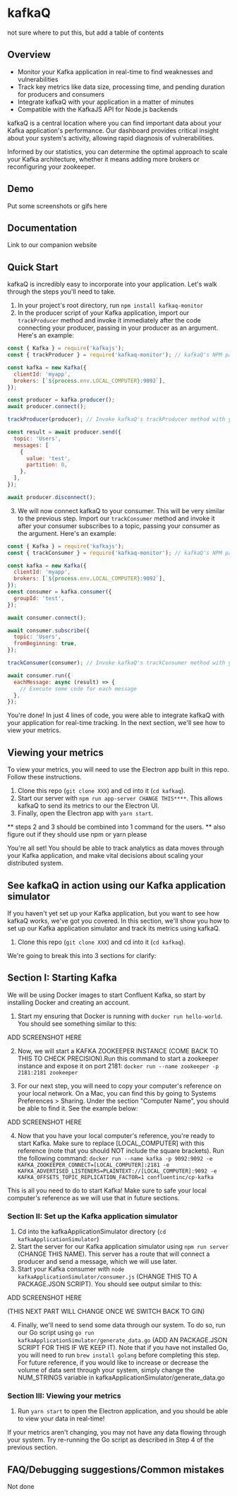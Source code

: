 # kafkaQ

not sure where to put this, but add a table of contents

## Overview

- Monitor your Kafka application in real-time to find weaknesses and vulnerabilities
- Track key metrics like data size, processing time, and pending duration for producers and consumers
- Integrate kafkaQ with your application in a matter of minutes
- Compatible with the KafkaJS API for Node.js backends

kafkaQ is a central location where you can find important data about your Kafka application's performance. Our dashboard provides critical insight about your system's activity, allowing rapid diagnosis of vulnerabilities.

Informed by our statistics, you can determine the optimal approach to scale your Kafka architecture, whether it means adding more brokers or reconfiguring your zookeeper.

## Demo

Put some screenshots or gifs here

## Documentation

Link to our companion website

## Quick Start

kafkaQ is incredibly easy to incorporate into your application. Let's walk through the steps you'll need to take.

1. In your project's root directory, run `npm install kafkaq-monitor`
2. In the producer script of your Kafka application, import our `trackProducer` method and invoke it immediately after the code connecting your producer, passing in your producer as an argument. Here's an example:

```javascript
const { Kafka } = require('kafkajs');
const { trackProducer } = require('kafkaq-monitor'); // kafkaQ's NPM package

const kafka = new Kafka({
  clientId: 'myapp',
  brokers: [`${process.env.LOCAL_COMPUTER}:9092`],
});

const producer = kafka.producer();
await producer.connect();

trackProducer(producer); // Invoke kafkaQ's trackProducer method with your producer as the argument

const result = await producer.send({
  topic: 'Users',
  messages: [
    {
      value: 'test',
      partition: 0,
    },
  ],
});

await producer.disconnect();
```

3. We will now connect kafkaQ to your consumer. This will be very similar to the previous step. Import our `trackConsumer` method and invoke it after your consumer subscribes to a topic, passing your consumer as the argument. Here's an example:

```javascript
const { Kafka } = require('kafkajs');
const { trackConsumer } = require('kafkaq-monitor'); // kafkaQ's NPM package

const kafka = new Kafka({
  clientId: 'myapp',
  brokers: [`${process.env.LOCAL_COMPUTER}:9092`],
});
const consumer = kafka.consumer({
  groupId: 'test',
});

await consumer.connect();

await consumer.subscribe({
  topic: 'Users',
  fromBeginning: true,
});

trackConsumer(consumer); // Invoke kafkaQ's trackConsumer method with your consumer as the argument

await consumer.run({
  eachMessage: async (result) => {
    // Execute some code for each message
  },
});
```

You're done! In just 4 lines of code, you were able to integrate kafkaQ with your application for real-time tracking. In the next section, we'll see how to view your metrics.

## Viewing your metrics

To view your metrics, you will need to use the Electron app built in this repo. Follow these instructions.

1. Clone this repo (`git clone XXX`) and cd into it (`cd kafkaq`).
2. Start our server with `npm run app-server CHANGE THIS****`. This allows kafkaQ to send its metrics to our the Electron UI.
3. Finally, open the Electron app with `yarn start`.

** steps 2 and 3 should be combined into 1 command for the users.
** also figure out if they should use npm or yarn please

You're all set! You should be able to track analytics as data moves through your Kafka application, and make vital decisions about scaling your distributed system.

## See kafkaQ in action using our Kafka application simulator

If you haven't yet set up your Kafka application, but you want to see how kafkaQ works, we've got you covered. In this section, we'll show you how to set up our Kafka application simulator and track its metrics using kafkaQ.

1. Clone this repo (`git clone XXX`) and cd into it (`cd kafkaq`).

We're going to break this into 3 sections for clarify:

## Section I: Starting Kafka

We will be using Docker images to start Confluent Kafka, so start by installing Docker and creating an account.

1. Start my ensuring that Docker is running with `docker run hello-world`. You should see something similar to this:

ADD SCREENSHOT HERE

2. Now, we will start a KAFKA ZOOKEEPER INSTANCE (COME BACK TO THIS TO CHECK PRECISION).Run this command to start a zookeeper instance and expose it on port 2181: `docker run --name zookeeper -p 2181:2181 zookeeper`

3. For our next step, you will need to copy your computer's reference on your local network. On a Mac, you can find this by going to Systems Preferences > Sharing. Under the section "Computer Name", you should be able to find it. See the example below:

ADD SCREENSHOT HERE

4. Now that you have your local computer's reference, you're ready to start Kafka. Make sure to replace [LOCAL_COMPUTER] with this reference (note that you should NOT include the square brackets). Run the following command: `docker run --name kafka -p 9092:9092 -e KAFKA_ZOOKEEPER_CONNECT=[LOCAL_COMPUTER]:2181 -e KAFKA_ADVERTISED_LISTENERS=PLAINTEXT://[LOCAL_COMPUTER]:9092 -e KAFKA_OFFSETS_TOPIC_REPLICATION_FACTOR=1 confluentinc/cp-kafka`

This is all you need to do to start Kafka! Make sure to safe your local computer's reference as we will use that in future sections.

### Section II: Set up the Kafka application simulator

1. Cd into the kafkaApplicationSimulator directory (`cd kafkaApplicationSimulator`)
2. Start the server for our Kafka application simulator using `npm run server` (CHANGE THIS NAME). This server has a route that will connect a producer and send a message, which we will use later.
3. Start your Kafka consumer with `node kafkaApplicationSimulator/consumer.js` (CHANGE THIS TO A PACKAGE.JSON SCRIPT). You should see output similar to this:

ADD SCREENSHOT HERE

(THIS NEXT PART WILL CHANGE ONCE WE SWITCH BACK TO GIN)

4. Finally, we'll need to send some data through our system. To do so, run our Go script using `go run kafkaApplicationSimulator/generate_data.go` (ADD AN PACKAGE.JSON SCRIPT FOR THIS IF WE KEEP IT). Note that if you have not installed Go, you will need to run `brew install golang` before completing this step. For future reference, if you would like to increase or decrease the volume of data sent through your system, simply change the NUM_STRINGS variable in kafkaApplicationSimulator/generate_data.go

### Section III: Viewing your metrics

1. Run `yarn start` to open the Electron application, and you should be able to view your data in real-time!

If your metrics aren't changing, you may not have any data flowing through your system. Try re-running the Go script as described in Step 4 of the previous section.

## FAQ/Debugging suggestions/Common mistakes

Not done
